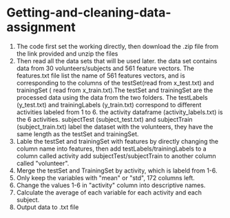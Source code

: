 # Getting-and-cleaning-data-assignment
 1. The code first set the working directly, then download the .zip file from the link provided and unzip the files
 2. Then read all the data sets that will be used later. the data set contains data from 30 volunteers/subjects and 561 feature vectors. The features.txt file list the name of 561 features vectors, and is corresponding to the columns of the testSet(read from x_test.txt) and trainingSet ( read from x_train.txt).The testSet and trainingSet are the processed data using the data from the two folders. The testLabels (y_test.txt) and trainingLabels (y_train.txt) correspond to different activities labeled from 1 to 6. the activity dataframe (activity_labels.txt) is the 6 activities. subjectTest (subject_test.txt) and subjectTrain (subject_train.txt) label the dataset with the volunteers, they have the same length as the testSet and trainingSet.
 3. Lable the testSet and trainingSet with features by directly changing the column name into features, then add testLabels/trainingLabels to a column called activity add subjectTest/subjectTrain to another column called "volunteer".
 4. Merge the testSet and TrainingSet by activity, which is labeld from 1-6.
 5. Only keep the variables with "mean" or "std", 172 columns left.
 6. Change the values 1-6 in "activity" column into descriptive names. 
 7. Calculate the average of each variable for each activity and each subject.
 8. Output data to .txt file
